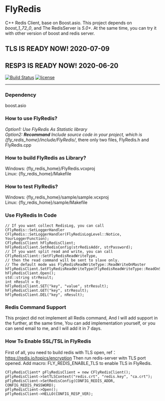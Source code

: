 # FlyRedis
C++ Redis Client, base on Boost.asio.
This project depends on *boost_1_72_0*, and The RedisServer is *5.0+*. At the same time, you can try it with other version of boost and redis server.

## TLS IS READY NOW! 2020-07-09
## RESP3 IS READY NOW! 2020-06-20


[![Build Status](https://travis-ci.com/icerlion/FlyRedis.svg?branch=master)](https://travis-ci.com/icerlion/FlyRedis)
[![license](https://img.shields.io/github/license/icerlion/FlyRedis.svg)](https://github.com/icerlion/FlyRedis/blob/master/LICENSE)


****

### Dependency
boost.asio

### How to use FlyRedis?

*Option1: Use FlyRedis As Statistic library*  
*Option2: ___Recommand___ Include source code in your project, which is {fly_redis_home}/include/FlyRedis/*, there only two files, FlyRedis.h and FlyRedis.cpp  

### How to build FlyRedis as Library?
Windows: {fly_redis_home}/FlyRedis.vcxproj    
Linux: {fly_redis_home}/Makefile    

### How to test FlyRedis?
Windows: {fly_redis_home}/sample/sample.vcxproj  
Linux: {fly_redis_home}/sample/Makefile  

### Use FlyRedis In Code

```
// If you want collect RedisLog, you can call CFlyRedis::SetLoggerHandler
CFlyRedis::SetLoggerHandler(FlyRedisLogLevel::Notice, YourLoggerFunction);
CFlyRedisClient hFlyRedisClient;
hFlyRedisClient.SetRedisConfig(strRedisAddr, strPassword);
// If you want split read and write, you can call CFlyRedisClient::SetFlyRedisReadWriteType, 
// then the read command will be sent to slave only.
// The default mode was FlyRedisReadWriteType::ReadWriteOnMaster
hFlyRedisClient.SetFlyRedisReadWriteType(FlyRedisReadWriteType::ReadOnSlaveWriteOnMaster);
hFlyRedisClient.Open();
std::string strResult;
int nResult = 0;
hFlyRedisClient.SET("key", "value", strResult);
hFlyRedisClient.GET("key", strResult);
hFlyRedisClient.DEL("key", nResult);
```

### Redis Command Support

This project did not implement all Redis command, And I will add support in the further, at the same time, You can add implementation yourself, or you can send email to me, and I will add it in 7 days.

### How To Enable SSL/TSL in FlyRedis

First of all, you need to build redis with TLS open, ref： https://redis.io/topics/encryption 
Then run redis-server witn TLS port opened.
Add macro: FLY_REDIS_ENABLE_TLS to enable TLS in FlyRedis.
```
CFlyRedisClient* pFlyRedisClient = new CFlyRedisClient();
pFlyRedisClient->SetTLSContext("redis.crt", "redis.key", "ca.crt");
pFlyRedisClient->SetRedisConfig(CONFIG_REDIS_ADDR, CONFIG_REDIS_PASSWORD);
pFlyRedisClient->Open();
pFlyRedisClient->HELLO(CONFIG_RESP_VER);
```